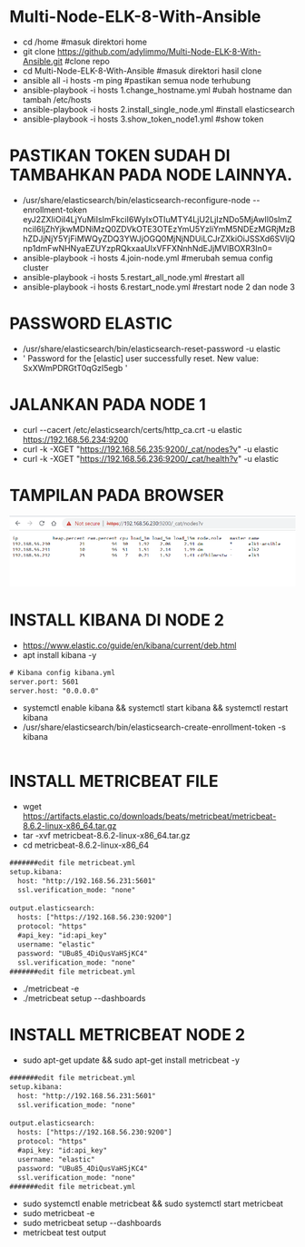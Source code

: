 # Multi-Node-ELK-8-With-Ansible

- cd /home #masuk direktori home
- git clone https://github.com/adylimmo/Multi-Node-ELK-8-With-Ansible.git #clone repo
- cd Multi-Node-ELK-8-With-Ansible #masuk direktori hasil clone
- ansible all -i hosts -m ping #pastikan semua node terhubung 
- ansible-playbook -i hosts 1.change_hostname.yml #ubah hostname dan tambah /etc/hosts
- ansible-playbook -i hosts 2.install_single_node.yml #install elasticsearch
- ansible-playbook -i hosts 3.show_token_node1.yml #show token

# PASTIKAN TOKEN SUDAH DI TAMBAHKAN PADA NODE LAINNYA.

- /usr/share/elasticsearch/bin/elasticsearch-reconfigure-node --enrollment-token eyJ2ZXIiOiI4LjYuMiIsImFkciI6WyIxOTIuMTY4LjU2LjIzNDo5MjAwIl0sImZnciI6IjZhYjkwMDNiMzQ0ZDVkOTE3OTEzYmU5YzliYmM5NDEzMGRjMzBhZDJjNjY5YjFiMWQyZDQ3YWJjOGQ0MjNjNDUiLCJrZXkiOiJSSXd6SVljQnp1dmFwNHNyaEZUYzpRQkxaaUlxVFFXNnhNdEJjMVlBOXR3In0=
- ansible-playbook -i hosts 4.join-node.yml #merubah semua config cluster
- ansible-playbook -i hosts 5.restart_all_node.yml #restart all
- ansible-playbook -i hosts 6.restart_node.yml #restart node 2 dan node 3


# PASSWORD ELASTIC

- /usr/share/elasticsearch/bin/elasticsearch-reset-password -u elastic
- ' Password for the [elastic] user successfully reset.
New value: SxXWmPDRGtT0qGzI5egb '

# JALANKAN PADA NODE 1

- curl --cacert /etc/elasticsearch/certs/http_ca.crt -u elastic https://192.168.56.234:9200
- curl -k -XGET "https://192.168.56.235:9200/_cat/nodes?v" -u elastic
- curl -k -XGET "https://192.168.56.236:9200/_cat/health?v" -u elastic


# TAMPILAN PADA BROWSER

<img src="Screenshot 2023-03-24-151024.png" alt="Alt text" title="Optional title">






#  INSTALL KIBANA DI NODE 2

- https://www.elastic.co/guide/en/kibana/current/deb.html
- apt install kibana -y
```
# Kibana config kibana.yml
server.port: 5601
server.host: "0.0.0.0"
```
- systemctl enable kibana && systemctl start kibana && systemctl restart kibana
- /usr/share/elasticsearch/bin/elasticsearch-create-enrollment-token -s kibana 
``` eyJ2ZXIiOiI4LjYuMiIsImFkciI6WyIxOTIuMTY4LjU2LjIzNTo5MjAwIl0sImZnciI6IjZhYjkwMDNiMzQ0ZDVkOTE3OTEzYmU5YzliYmM5NDEzMGRjMzBhZDJjNjY5YjFiMWQyZDQ3YWJjOGQ0MjNjNDUiLCJrZXkiOiItQmRISVljQjhSTjhyY1ZoVWpCbTo0b0pRN1BZalFSRzlQT3pDLU02QjRBIn0=
```


# INSTALL METRICBEAT FILE

- wget https://artifacts.elastic.co/downloads/beats/metricbeat/metricbeat-8.6.2-linux-x86_64.tar.gz
- tar -xvf metricbeat-8.6.2-linux-x86_64.tar.gz
- cd metricbeat-8.6.2-linux-x86_64
```
#######edit file metricbeat.yml
setup.kibana:
  host: "http://192.168.56.231:5601"
  ssl.verification_mode: "none"

output.elasticsearch:
  hosts: ["https://192.168.56.230:9200"]
  protocol: "https"
  #api_key: "id:api_key"
  username: "elastic"
  password: "UBu85_4DiQusVaHSjKC4"
  ssl.verification_mode: "none"
#######edit file metricbeat.yml
```
- ./metricbeat -e
- ./metricbeat setup --dashboards

# INSTALL METRICBEAT NODE 2

- sudo apt-get update && sudo apt-get install metricbeat -y

```
#######edit file metricbeat.yml
setup.kibana:
  host: "http://192.168.56.231:5601"
  ssl.verification_mode: "none"

output.elasticsearch:
  hosts: ["https://192.168.56.230:9200"]
  protocol: "https"
  #api_key: "id:api_key"
  username: "elastic"
  password: "UBu85_4DiQusVaHSjKC4"
  ssl.verification_mode: "none"
#######edit file metricbeat.yml
```

- sudo systemctl enable metricbeat && sudo systemctl start metricbeat
- sudo metricbeat -e
- sudo metricbeat setup --dashboards
- metricbeat test output
